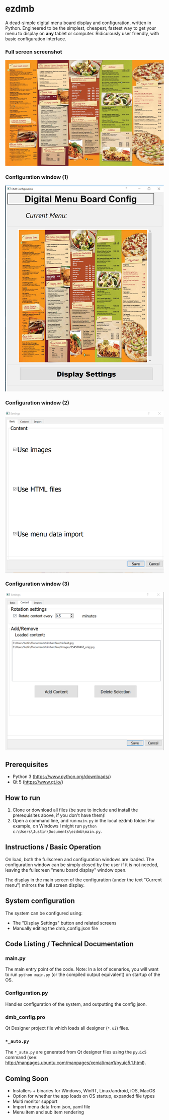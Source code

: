 # ezdmb
A dead-simple digital menu board display and configuration, written in Python.  Engineered to be the simplest, cheapest, fastest way to get your menu to display on **any** tablet or computer.  Ridiculously user friendly, with basic configuration interface.
### Full screen screenshot
![Full Screen Menu Image](/Images/354580462_orig.jpg)
### Configuration window (1)
![Configuration Window 1](/Images/ezdmb1.PNG)
### Configuration window (2)
![Configuration Window 2](/Images/ezdmb2.PNG)
### Configuration window (3)
![Configuration Window 3](/Images/ezdmb3.PNG)

## Prerequisites
- Python 3 (https://www.python.org/downloads/)
- Qt 5 (https://www.qt.io/)

## How to run
1. Clone or download all files (be sure to include and install the prerequisites above, if you don't have them)!
2. Open a command line, and run `main.py` in the local ezdmb folder.  For example, on Windows I might run `python c:\Users\Justin\Documents\ezdmb\main.py`.

## Instructions / Basic Operation
On load, both the fullscreen and configuration windows are loaded.  The configuration window can be simply closed by the user if it is not needed, leaving the fullscreen "menu board display" window open. 

The display in the main screen of the configuration (under the text "Current menu") mirrors the full screen display.

## System configuration
The system can be configured using:
- The "Display Settings" button and related screens
- Manually editing the dmb_config.json file
   

## Code Listing / Technical Documentation

### main.py
The main entry point of the code.  Note:  In a lot of scenarios, you will want to run `python main.py` (or the compiled output equivalent) on startup of the OS.

### Configuration.py
Handles configuration of the system, and outputting the config json.

### dmb_config.pro
Qt Designer project file which loads all designer (`*.ui`) files.

### `*_auto.py`
The `*_auto.py` are generated from Qt designer files using the `pyuic5` command (see: http://manpages.ubuntu.com/manpages/xenial/man1/pyuic5.1.html). 

## Coming Soon
- Installers + binaries for Windows, WinRT, Linux/android, iOS, MacOS
- Option for whether the app loads on OS startup, expanded file types
- Multi monitor support
- Import menu data from json, yaml file
- Menu item and sub item rendering